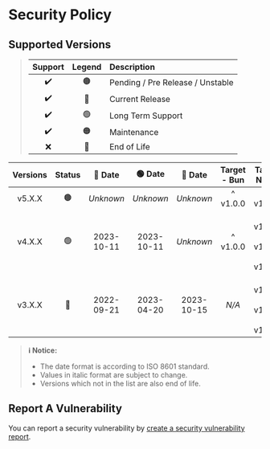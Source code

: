# Security Policy

## Supported Versions

> | **Support** | **Legend** | **Description** |
> |:-:|:-:|:--|
> | ✔️ | 🟤 | Pending / Pre Release / Unstable |
> | ✔️ | 🔵 | Current Release |
> | ✔️ | 🟢 | Long Term Support |
> | ✔️ | 🟠 | Maintenance |
> | ❌ | 🔴 | End of Life |

| **Versions** | **Status** | **🔵 Date** | **🟢 Date** | **🔴 Date** | **Target - Bun** | **Target - NodeJS** |
|:-:|:-:|:-:|:-:|:-:|:-:|:-:|
| v5.X.X | 🟤 | *Unknown* | *Unknown* | *Unknown* | ^ v1.0.0 | >= v16.13.0 |
| v4.X.X | 🟢 | 2023-10-11 | 2023-10-11 | *Unknown* | ^ v1.0.0 | ^ v12.20.0 \|\| ^ v14.15.0 \|\| >= v16.13.0 |
| v3.X.X | 🔴 | 2022-09-21 | 2023-04-20 | 2023-10-15 | *N/A* | ^ v12.20.0 \|\| ^ v14.15.0 \|\| >= v16.13.0 |

> **ℹ️ Notice:**
>
> - The date format is according to ISO 8601 standard.
> - Values in italic format are subject to change.
> - Versions which not in the list are also end of life.

## Report A Vulnerability

You can report a security vulnerability by [create a security vulnerability report](https://github.com/hugoalh/hugoalh/blob/main/universal-guide/contributing.md#create-a-security-vulnerability-report).

